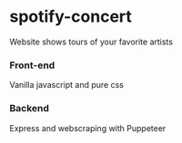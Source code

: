 # spotify-concert
Website shows tours of your favorite artists

### Front-end
Vanilla javascript and pure css

### Backend 
Express and webscraping with Puppeteer
